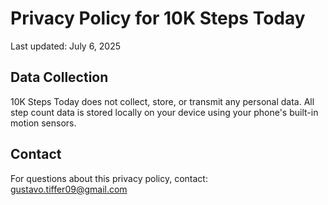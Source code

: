 # Privacy Policy for 10K Steps Today

Last updated: July 6, 2025

## Data Collection
10K Steps Today does not collect, store, or transmit any personal data. All step count data is stored locally on your device using your phone's built-in motion sensors.

## Contact
For questions about this privacy policy, contact: gustavo.tiffer09@gmail.com
